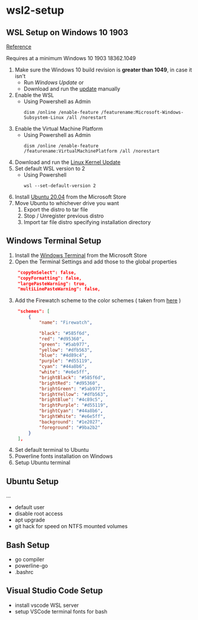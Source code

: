 # wsl2-setup

## WSL Setup on Windows 10 1903 

[Reference](https://docs.microsoft.com/en-us/windows/wsl/install-win10)

Requires at a minimum Windows 10 1903 18362.1049

1. Make sure the Windows 10 build revision is **greater than 1049**, in case it isn't
   - Run *Windows Update* or
   - Download and run the [update](https://www.catalog.update.microsoft.com/Search.aspx?q=KB4566116) manually
1. Enable the WSL
   - Using Powershell as Admin
      ```
      dism /online /enable-feature /featurename:Microsoft-Windows-Subsystem-Linux /all /norestart
      ```
1. Enable the Virtual Machine Platform
   - Using Powershell as Admin
      ```
      dism /online /enable-feature /featurename:VirtualMachinePlatform /all /norestart
      ```
1. Download and run the [Linux Kernel Update](https://wslstorestorage.blob.core.windows.net/wslblob/wsl_update_x64.msi)
1. Set default WSL version to 2
   - Using Powershell
      ```
      wsl --set-default-version 2
      ```
1. Install [Ubuntu 20.04](https://www.microsoft.com/store/apps/9n6svws3rx71) from the Microsoft Store
1. Move Ubuntu to whichever drive you want
   1. Export the distro to tar file
   1. Stop / Unregister previous distro
   1. Import tar file distro specifying installation directory

## Windows Terminal Setup

1. Install the [Windows Terminal](https://aka.ms/terminal) from the Microsoft Store
1. Open the Terminal Settings and add those to the global properties
   ```json
    "copyOnSelect": false,
    "copyFormatting": false,
    "largePasteWarning": true,
    "multiLinePasteWarning": false,
   ```
1. Add the Firewatch scheme to the color schemes ( taken from [here](https://windowsterminalthemes.dev/) )
   ```json
    "schemes": [
        {
            "name": "Firewatch",

            "black": "#585f6d",
            "red": "#d95360",
            "green": "#5ab977",
            "yellow": "#dfb563",
            "blue": "#4d89c4",
            "purple": "#d55119",
            "cyan": "#44a8b6",
            "white": "#e6e5ff",
            "brightBlack": "#585f6d",
            "brightRed": "#d95360",
            "brightGreen": "#5ab977",
            "brightYellow": "#dfb563",
            "brightBlue": "#4c89c5",
            "brightPurple": "#d55119",
            "brightCyan": "#44a8b6",
            "brightWhite": "#e6e5ff",
            "background": "#1e2027",
            "foreground": "#9ba2b2"
        }
    ],
   ```
1. Set default terminal to Ubuntu
1. Powerline fonts installation on Windows
1. Setup Ubuntu terminal

## Ubuntu Setup

...
- default user
- disable root access
- apt upgrade
- git hack for speed on NTFS mounted volumes


## Bash Setup

- go compiler
- powerline-go
- .bashrc

## Visual Studio Code Setup

- install vscode WSL server
- setup VSCode terminal fonts for bash